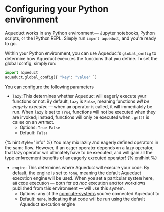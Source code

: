 # Configuring your Python environment

Aqueduct works in any Python environment — Jupyter notebooks, Python scripts, or the IPython REPL. Simply run `import aqueduct`, and you're ready to go.

Within your Python environment, you can use Aqueduct's `global_config` to determine how Aqueduct executes the functions that you define. To set the global config, simply run:&#x20;

```python
import aqueduct
aqueduct.global_config({ "key": "value" })
```

You can configure the following parameters:&#x20;

* `lazy`: This determines whether Aqueduct will eagerly execute your functions or not. By default, `lazy` is `False`, meaning functions _will be eagerly executed_ — when an operator is called, it will immediately be run.  When `lazy` is set to `True`, functions will not be executed when they are invoked; instead, functions will only be executed when `.get()` is called on an Artifact.
  * Options: `True`, `False`
  * Default: `False`

{% hint style="info" %}
You may mix lazily and eagerly defined operators in the same flow. However, if an eager operator depends on a lazy operator, that lazy operator will ultimately have to be executed, and will gain all the type enforcement benefits of an eagerly executed operator!
{% endhint %}

* `engine`: This determines where Aqueduct will execute your code. By default, the engine is set to `None`, meaning the default Aqueduct execution engine will be used. When you set a particular system here, all code execution — both for _ad hoc_ execution and for workflows published from this environment — will use this system. &#x20;
  * Options: any of the [compute-systems](../resources/compute-systems/ "mention") you've connected Aqueduct to
  * Default: `None`, indicating that code will be run using the default Aqueduct execution engine
